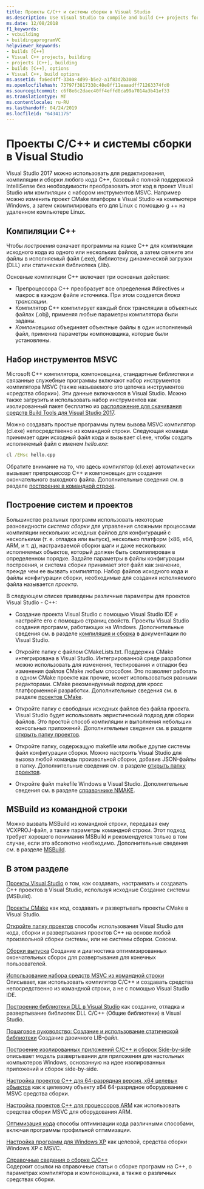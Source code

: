 ```yaml
---
title: Проекты C/C++ и системы сборки в Visual Studio
ms.description: Use Visual Studio to compile and build C++ projects for Windows, ARM or Linux based on any project system.
ms.date: 12/08/2018
f1_keywords:
- vcbuilding
- buildingaprogramVC
helpviewer_keywords:
- builds [C++]
- Visual C++ projects, building
- projects [C++], building
- builds [C++], options
- Visual C++, build options
ms.assetid: fa6ed4ff-334a-4d99-b5e2-a1f83d2b3008
ms.openlocfilehash: 73797f3817338c48e8ff11eaaadff71263374fd0
ms.sourcegitcommit: c6f8e6c2daec40ff4effd8ca99a7014a3b41ef33
ms.translationtype: MT
ms.contentlocale: ru-RU
ms.lasthandoff: 04/24/2019
ms.locfileid: "64341175"
---
```

# <a name="cc-projects-and-build-systems-in-visual-studio"></a>Проекты C/C++ и системы сборки в Visual Studio

Visual Studio 2017 можно использовать для редактирования, компиляции и сборки любого кода C++, базовый с полной поддержкой IntelliSense без необходимости преобразовать этот код в проект Visual Studio или компиляции с набором инструментов MSVC. Например можно изменить проект CMake платформ в Visual Studio на компьютере Windows, а затем скомпилировать его для Linux с помощью g ++ на удаленном компьютере Linux.

## <a name="c-compilation"></a>Компиляции C++

Чтобы *построения* означает программы на языке C++ для компиляции исходного кода из одного или нескольких файлов, а затем свяжите эти файлы в исполняемый файл (.exe), библиотеку динамической загрузки (DLL) или статическая библиотека (.lib). 

Основные компиляции C++ включает три основных действия:

- Препроцессора C++ преобразует все определения #directives и макрос в каждом файле источника. При этом создается *блока трансляции*.
- Компилятор C++ компилирует каждый блок трансляции в объектных файлах (.obj), применяя любые параметры компилятора были заданы.
- *Компоновщика* объединяет объектные файлы в один исполняемый файл, применив параметры компоновщика, которые были установлены. 

## <a name="the-msvc-toolset"></a>Набор инструментов MSVC

Microsoft C++ компилятора, компоновщика, стандартные библиотеки и связанные служебные программы включают набор инструментов компилятора MSVC (также называемого это цепочка инструментов «средства сборки»). Эти данные включаются в Visual Studio. Можно также загрузить и использовать набор инструментов как изолированный пакет бесплатно из [расположение для скачивания средств Build Tools для Visual Studio 2017](https://visualstudio.microsoft.com/downloads/#build-tools-for-visual-studio-2017).

Можно создавать простые программы путем вызова MSVC компилятор (cl.exe) непосредственно из командной строки. Следующая команда принимает один исходный файл кода и вызывает cl.exe, чтобы создать исполняемый файл с именем *hello.exe*: 

```cmd
cl /EHsc hello.cpp
```
Обратите внимание на то, что здесь компилятор (cl.exe) автоматически вызывает препроцессор C++ и компоновщик для создания окончательного выходного файла.  Дополнительные сведения см. в разделе [построение в командной строке](building-on-the-command-line.md).

## <a name="build-systems-and-projects"></a>Построение систем и проектов

Большинство реальных программ использовать некоторые разновидности *система сборки* для управления сложными процессами компиляции нескольких исходных файлов для конфигураций с несколькими (т. е. отладка или выпуск), несколько платформ (x86, x64, ARM, и т. д), настраиваемой сборки шаги и даже нескольких исполняемых объектов, который должен быть скомпилирован в определенном порядке. Задайте параметры в файлы конфигурации построения, и система сборки принимает этот файл как значение, прежде чем ее вызвать компилятор. Набор файлов исходного кода и файлы конфигурации сборки, необходимые для создания исполняемого файла называется *проекта*. 

В следующем списке приведены различные параметры для проектов Visual Studio - C++:

- Создание проекта Visual Studio с помощью Visual Studio IDE и настройте его с помощью страниц свойств. Проекты Visual Studio создания программ, работающих на Windows. Дополнительные сведения см. в разделе [компиляция и сборка](/visualstudio/ide/compiling-and-building-in-visual-studio) в документации по Visual Studio.

- Откройте папку с файлом CMakeLists.txt. Поддержка CMake интегрирована в Visual Studio. Интегрированной среде разработки можно использовать для изменения, тестирования и отладки без изменения файлов CMake любым способом. Это позволяет работать в одном CMake проекте как прочие, может использоваться разными редакторами. CMake рекомендуемый подход для кросс платформенной разработки. Дополнительные сведения см. в разделе [проектов CMake](cmake-projects-in-visual-studio.md).
 
- Откройте папку с свободных исходных файлов без файла проекта. Visual Studio будет использовать эвристический подход для сборки файлов. Это простой способ компиляции и выполнения небольших консольных приложений. Дополнительные сведения см. в разделе [открыть папку проектов](open-folder-projects-cpp.md).

- Откройте папку, содержащую makefile или любые другие системы файл конфигурации сборки. Можно настроить Visual Studio для вызова любой команды произвольной сборки, добавив JSON-файлы в папку. Дополнительные сведения см. в разделе [открыть папку проектов](open-folder-projects-cpp.md).
 
- Откройте файл makefile Windows в Visual Studio. Дополнительные сведения см. в разделе [справочнике NMAKE](reference/nmake-reference.md).

## <a name="msbuild-from-the-command-line"></a>MSBuild из командной строки 

Можно вызвать MSBuild из командной строки, передавая ему VCXPROJ-файл, а также параметры командной строки. Этот подход требует хорошего понимания MSBuild и рекомендуется только в том случае, если это абсолютно необходимо. Дополнительные сведения см. в разделе [MSBuild](msbuild-visual-cpp.md).

## <a name="in-this-section"></a>В этом разделе

[Проекты Visual Studio](creating-and-managing-visual-cpp-projects.md) о том, как создавать, настраивать и создавать C++ проектов в Visual Studio, используя исходные Создание системы (MSBuild).

[Проекты CMake](cmake-projects-in-visual-studio.md) как код, создавать и развертывать проекты CMake в Visual Studio.

[Откройте папку проектов](open-folder-projects-cpp.md) способы использования Visual Studio для кода, сборки и развертывания проектов C++ на основе любой произвольной сборки системы, или не системы сборки. Совсем. 

[Сборки выпуска](release-builds.md) Создание и диагностика оптимизированных окончательных сборок для развертывания для конечных пользователей.

[Использование набора средств MSVC из командной строки](building-on-the-command-line.md)<br/>
Описывает, как использовать компилятор C/C++ и создавать средства непосредственно из командной строки, а не с помощью Visual Studio IDE.

[Построение библиотеки DLL в Visual Studio](dlls-in-visual-cpp.md) как создание, отладка и развертывание библиотек DLL C/C++ (Общие библиотеки) в Visual Studio.

[Пошаговое руководство: Создание и использование статической библиотеки](walkthrough-creating-and-using-a-static-library-cpp.md) Создание двоичного LIB-файл.

[Построение изолированных приложений C/C++ и сборок Side-by-side](building-c-cpp-isolated-applications-and-side-by-side-assemblies.md) описывает модель развертывания для приложения для настольных компьютеров Windows, основанную на идее изолированных приложений и сборок side-by-side.

[Настройка проектов C++ для 64-разрядная версия, x64 целевых объектов](configuring-programs-for-64-bit-visual-cpp.md) как к целевому объекту x64 64-разрядное оборудование с MSVC средства сборки.

[Настройка проектов C++ для процессоров ARM](configuring-programs-for-arm-processors-visual-cpp.md) как использовать средства сборки MSVC для оборудования ARM.

[Оптимизация кода](optimizing-your-code.md) способы оптимизации кода различными способами, включая программы профильной оптимизации.

[Настройка программ для Windows XP](configuring-programs-for-windows-xp.md) как целевой, средства сборки Windows XP с MSVC.

[Справочные сведения о сборке C/C++](reference/c-cpp-building-reference.md)<br/>
Содержит ссылки на справочные статьи о сборке программ на C++, о параметрах компилятора и компоновщика, а также о различных средствах сборки.
